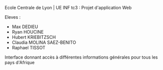 Ecole Centrale de Lyon | UE INF tc3 : Projet d'application Web

Eleves :
 - Max DEDIEU
 - Ryan HOUCINE
 - Hubert KRIEBITZSCH
 - Claudia MOLINA SAEZ-BENITO
 - Raphael TISSOT

Interface donnant accès à différentes informations générales pour tous les pays d'Afrique
